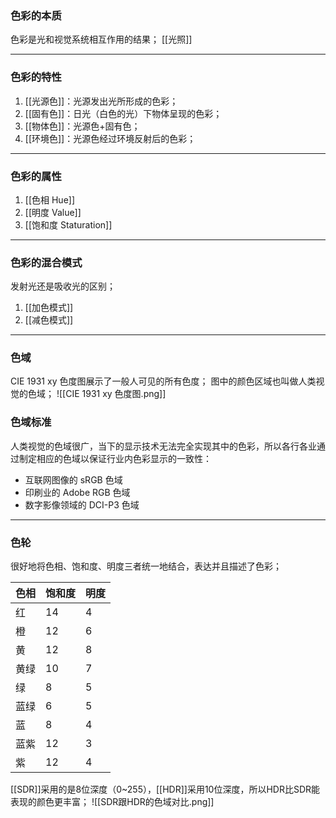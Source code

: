 ### 色彩的本质
色彩是光和视觉系统相互作用的结果；
[[光照]]
***
### 色彩的特性
1. [[光源色]]：光源发出光所形成的色彩；
2. [[固有色]]：日光（白色的光）下物体呈现的色彩；
3. [[物体色]]：光源色+固有色；
4. [[环境色]]：光源色经过环境反射后的色彩；
***
### 色彩的属性
1. [[色相 Hue]]
2. [[明度 Value]]
3. [[饱和度 Staturation]]
***
### 色彩的混合模式
发射光还是吸收光的区别；
1. [[加色模式]]
2. [[减色模式]]
***
### 色域
CIE 1931 xy 色度图展示了一般人可见的所有色度；
图中的颜色区域也叫做人类视觉的色域；
![[CIE 1931 xy 色度图.png]]
### 色域标准
人类视觉的色域很广，当下的显示技术无法完全实现其中的色彩，所以各行各业通过制定相应的色域以保证行业内色彩显示的一致性：
- 互联网图像的 sRGB 色域
- 印刷业的 Adobe RGB 色域
- 数字影像领域的 DCI-P3 色域
***
### 色轮
很好地将色相、饱和度、明度三者统一地结合，表达并且描述了色彩；

|色相|饱和度|明度|
|---|---|---|
|红|14|4|
|橙|12|6|
|黄|12|8|
|黄绿|10|7|
|绿|8|5|
|蓝绿|6|5|
|蓝|8|4|
|蓝紫|12|3|
|紫|12|4|

[[SDR]]采用的是8位深度（0~255），[[HDR]]采用10位深度，所以HDR比SDR能表现的颜色更丰富；
![[SDR跟HDR的色域对比.png]]

